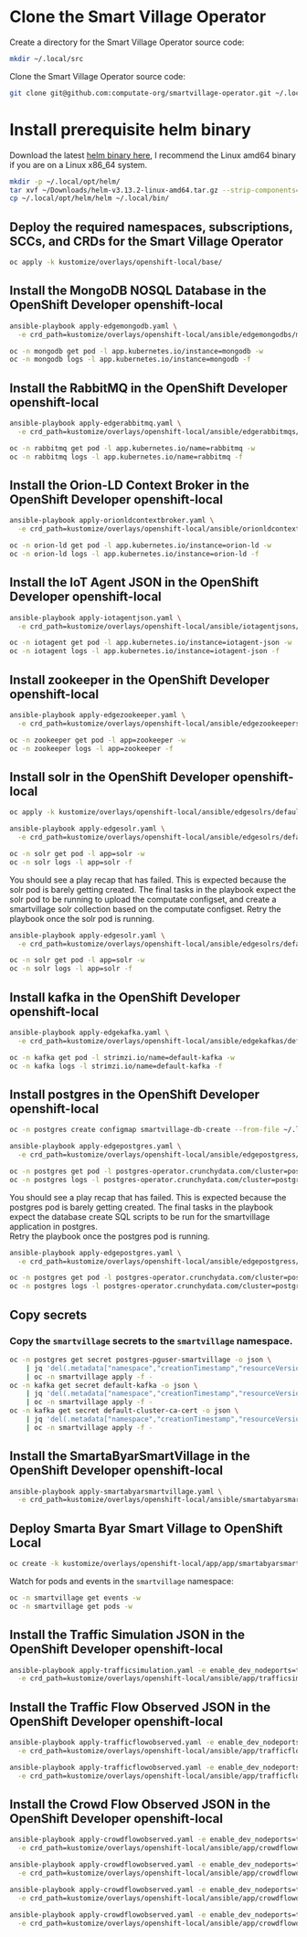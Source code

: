 
# Clone the Smart Village Operator

Create a directory for the Smart Village Operator source code: 


```bash
mkdir ~/.local/src
```

Clone the Smart Village Operator source code: 

```bash
git clone git@github.com:computate-org/smartvillage-operator.git ~/.local/src/smartvillage-operator
```

# Install prerequisite helm binary

Download the latest [helm binary here](https://github.com/helm/helm/releases), I recommend the Linux amd64 binary if you are on a Linux x86_64 system. 

```bash
mkdir -p ~/.local/opt/helm/
tar xvf ~/Downloads/helm-v3.13.2-linux-amd64.tar.gz --strip-components=1 -C ~/.local/opt/helm/
cp ~/.local/opt/helm/helm ~/.local/bin/
```

## Deploy the required namespaces, subscriptions, SCCs, and CRDs for the Smart Village Operator

```bash
oc apply -k kustomize/overlays/openshift-local/base/
```

## Install the MongoDB NOSQL Database in the OpenShift Developer openshift-local

```bash
ansible-playbook apply-edgemongodb.yaml \
  -e crd_path=kustomize/overlays/openshift-local/ansible/edgemongodbs/mongodb/edgemongodb.yaml

oc -n mongodb get pod -l app.kubernetes.io/instance=mongodb -w
oc -n mongodb logs -l app.kubernetes.io/instance=mongodb -f
```

## Install the RabbitMQ in the OpenShift Developer openshift-local

```bash
ansible-playbook apply-edgerabbitmq.yaml \
  -e crd_path=kustomize/overlays/openshift-local/ansible/edgerabbitmqs/rabbitmq/edgerabbitmq.yaml

oc -n rabbitmq get pod -l app.kubernetes.io/name=rabbitmq -w
oc -n rabbitmq logs -l app.kubernetes.io/name=rabbitmq -f
```

## Install the Orion-LD Context Broker in the OpenShift Developer openshift-local

```bash
ansible-playbook apply-orionldcontextbroker.yaml \
  -e crd_path=kustomize/overlays/openshift-local/ansible/orionldcontextbrokers/orion-ld/orionldcontextbroker.yaml

oc -n orion-ld get pod -l app.kubernetes.io/instance=orion-ld -w
oc -n orion-ld logs -l app.kubernetes.io/instance=orion-ld -f
```

## Install the IoT Agent JSON in the OpenShift Developer openshift-local

```bash
ansible-playbook apply-iotagentjson.yaml \
  -e crd_path=kustomize/overlays/openshift-local/ansible/iotagentjsons/iotagent-json/iotagentjson.yaml

oc -n iotagent get pod -l app.kubernetes.io/instance=iotagent-json -w
oc -n iotagent logs -l app.kubernetes.io/instance=iotagent-json -f
```

## Install zookeeper in the OpenShift Developer openshift-local

```bash
ansible-playbook apply-edgezookeeper.yaml \
  -e crd_path=kustomize/overlays/openshift-local/ansible/edgezookeepers/default/edgezookeeper.yaml

oc -n zookeeper get pod -l app=zookeeper -w
oc -n zookeeper logs -l app=zookeeper -f
```

## Install solr in the OpenShift Developer openshift-local

```bash
oc apply -k kustomize/overlays/openshift-local/ansible/edgesolrs/default/configmaps/

ansible-playbook apply-edgesolr.yaml \
  -e crd_path=kustomize/overlays/openshift-local/ansible/edgesolrs/default/edgesolrs/default/edgesolr.yaml

oc -n solr get pod -l app=solr -w
oc -n solr logs -l app=solr -f
```

You should see a play recap that has failed. 
This is expected because the solr pod is barely getting created. 
The final tasks in the playbook expect the solr pod to be running to upload the computate configset, and create a smartvillage solr collection based on the computate configset. 
Retry the playbook once the solr pod is running. 

```bash
ansible-playbook apply-edgesolr.yaml \
  -e crd_path=kustomize/overlays/openshift-local/ansible/edgesolrs/default/edgesolrs/default/edgesolr.yaml

oc -n solr get pod -l app=solr -w
oc -n solr logs -l app=solr -f
```

## Install kafka in the OpenShift Developer openshift-local

```bash
ansible-playbook apply-edgekafka.yaml \
  -e crd_path=kustomize/overlays/openshift-local/ansible/edgekafkas/default/edgekafka.yaml

oc -n kafka get pod -l strimzi.io/name=default-kafka -w
oc -n kafka logs -l strimzi.io/name=default-kafka -f
```

## Install postgres in the OpenShift Developer openshift-local

```bash
oc -n postgres create configmap smartvillage-db-create --from-file ~/.local/src/smartabyar-smartvillage/src/main/resources/sql/db-create.sql

ansible-playbook apply-edgepostgres.yaml \
  -e crd_path=kustomize/overlays/openshift-local/ansible/edgepostgress/postgres/edgepostgres.yaml

oc -n postgres get pod -l postgres-operator.crunchydata.com/cluster=postgres -w
oc -n postgres logs -l postgres-operator.crunchydata.com/cluster=postgres -f
```

You should see a play recap that has failed. 
This is expected because the postgres pod is barely getting created. 
The final tasks in the playbook expect the database create SQL scripts to be run for the smartvillage application in postgres.  
Retry the playbook once the postgres pod is running. 

```bash
ansible-playbook apply-edgepostgres.yaml \
  -e crd_path=kustomize/overlays/openshift-local/ansible/edgepostgress/postgres/edgepostgres.yaml

oc -n postgres get pod -l postgres-operator.crunchydata.com/cluster=postgres -w
oc -n postgres logs -l postgres-operator.crunchydata.com/cluster=postgres -f
```

## Copy secrets

### Copy the `smartvillage` secrets to the `smartvillage` namespace. 

```bash
oc -n postgres get secret postgres-pguser-smartvillage -o json \
    | jq 'del(.metadata["namespace","creationTimestamp","resourceVersion","selfLink","uid","ownerReferences"])' \
    | oc -n smartvillage apply -f -
oc -n kafka get secret default-kafka -o json \
    | jq 'del(.metadata["namespace","creationTimestamp","resourceVersion","selfLink","uid","ownerReferences"])' \
    | oc -n smartvillage apply -f -
oc -n kafka get secret default-cluster-ca-cert -o json \
    | jq 'del(.metadata["namespace","creationTimestamp","resourceVersion","selfLink","uid","ownerReferences"])' \
    | oc -n smartvillage apply -f -
```

## Install the SmartaByarSmartVillage in the OpenShift Developer openshift-local

```bash
ansible-playbook apply-smartabyarsmartvillage.yaml \
  -e crd_path=kustomize/overlays/openshift-local/ansible/smartabyarsmartvillages/smartvillage/smartabyarsmartvillage.yaml
```

## Deploy Smarta Byar Smart Village to OpenShift Local

```bash
oc create -k kustomize/overlays/openshift-local/app/app/smartabyarsmartvillages/
```

Watch for pods and events in the `smartvillage` namespace: 

```bash
oc -n smartvillage get events -w
oc -n smartvillage get pods -w
```

## Install the Traffic Simulation JSON in the OpenShift Developer openshift-local

```bash
ansible-playbook apply-trafficsimulation.yaml -e enable_dev_nodeports=true \
  -e crd_path=kustomize/overlays/openshift-local/ansible/app/trafficsimulations/veberod-intersection-1/trafficsimulation.yaml
```

## Install the Traffic Flow Observed JSON in the OpenShift Developer openshift-local

```bash
ansible-playbook apply-trafficflowobserved.yaml -e enable_dev_nodeports=true \
  -e crd_path=kustomize/overlays/openshift-local/ansible/app/trafficflowobserveds/sweden-veberod-1-lakaregatan-ne/trafficflowobserved.yaml
```

```bash
ansible-playbook apply-trafficflowobserved.yaml -e enable_dev_nodeports=true \
  -e crd_path=kustomize/overlays/openshift-local/ansible/app/trafficflowobserveds/sweden-veberod-1-sjobovagen-se/trafficflowobserved.yaml
```

## Install the Crowd Flow Observed JSON in the OpenShift Developer openshift-local

```bash
ansible-playbook apply-crowdflowobserved.yaml -e enable_dev_nodeports=true \
  -e crd_path=kustomize/overlays/openshift-local/ansible/app/crowdflowobserveds/sweden-veberod-1-sjobovagen-se-dorrodsvagen-sw/crowdflowobserved.yaml
```

```bash
ansible-playbook apply-crowdflowobserved.yaml -e enable_dev_nodeports=true \
  -e crd_path=kustomize/overlays/openshift-local/ansible/app/crowdflowobserveds/sweden-veberod-1-dorrodsvagen-ne-sjobovagen-se/crowdflowobserved.yaml
```

```bash
ansible-playbook apply-crowdflowobserved.yaml -e enable_dev_nodeports=true \
  -e crd_path=kustomize/overlays/openshift-local/ansible/app/crowdflowobserveds/sweden-veberod-1-sjobovagen-nw-lakaregatan-ne/crowdflowobserved.yaml
```

```bash
ansible-playbook apply-crowdflowobserved.yaml -e enable_dev_nodeports=true \
  -e crd_path=kustomize/overlays/openshift-local/ansible/app/crowdflowobserveds/sweden-veberod-1-lakaregatan-sw-sjobovagen-nw/crowdflowobserved.yaml
```
